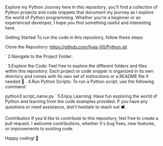 Explore my Python Journey here
In this repository, you'll find a collection of Python projects and code snippets that document my journey as I explore the world of Python programming. Whether you're a beginner or an experienced developer, I hope you find something useful and interesting here.

Getting Started
To run the code in this repository, follow these steps:

Clone the Repository:
https://github.com/Ilyas-00/Python.git

`
2.Navigate to the Project Folder:
  
`
3.Explore the Code:
Feel free to explore the different folders and files within this repository. Each project or code snippet is organized in its own directory and comes with its own set of instructions or a README file if needed 🐧 .
4.Run Python Scripts:
To run a Python script, use the following command:
  
  python3  script_name.py
`
5.Enjoy Learning:
Have fun exploring the world of Python and learning from the code examples provided. If you have any questions or need assistance, don't hesitate to reach out 🕊️ .

Contribution
If you'd like to contribute to this repository, feel free to create a pull request. I welcome contributions, whether it's bug fixes, new features, or improvements to existing code.

Happy coding! 🚀
